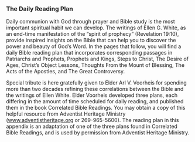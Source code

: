 ### The Daily Reading Plan 

Daily communion with God through prayer and Bible study is the most important spiritual habit we can develop. The writings of Ellen G. White, as an end-time manifestation of the “spirit of prophecy” (Revelation 19:10), provide inspired insights on the Bible that can help you to discover the power and beauty of God’s Word. In the pages that follow, you will find a daily Bible reading plan that incorporates corresponding passages in Patriarchs and Prophets, Prophets and Kings, Steps to Christ, The Desire of Ages, Christ’s Object Lessons, Thoughts From the Mount of Blessing, The Acts of the Apostles, and The Great Controversy.

Special tribute is here gratefully given to Elder Arl V. Voorheis for spending more than two decades refining these correlations between the Bible and the writings of Ellen White. Elder Voorheis developed three plans, each differing in the amount of time scheduled for daily reading, and published them in the book Correlated Bible Readings. You may obtain a copy of this helpful resource from Adventist Heritage Ministry (www.adventistheritage.org or 269-965-5600). The reading plan in this appendix is an adaptation of one of the three plans found in Correlated Bible Readings, and is used by permission from Adventist Heritage Ministry.